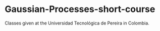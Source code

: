# Gaussian-Processes-short-course

Classes given at the Universidad Tecnológica de Pereira in Colombia.
